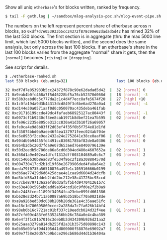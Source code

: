 Show all uniq `etherbase`'s for blocks written, ranked by frequency.

```sh
$ tail -F geth.log | ~/sandbox/mlog-analysis-poc.sh/mlog-event-pipe.sh
```

The numbers on the left represent percent share of etherbase across n blocks, so `0xdf7d7e053933b5cc24372f878c90e62dadad5d42` has mined 32% of the last 530 blocks. The first section is in aggregate (thru the max 5000 line limit, which last 5000 blocks written), and the second does the same analysis, but only across the last 100 blocks. If an etherbase's share in the last 100 blocks varies from the aggregate "normal" share it gets, then the `[normal]` becomes `[rising]` or `[dropping]`.

See script for details.
```sh
$ ./etherbase-ranked.sh
last 530 blocks (eb.uniq=32)                      last 100 blocks (eb.uniq=16

32 0xdf7d7e053933b5cc24372f878c90e62dadad5d42  |  32 [normal] 0
21 0x9eab4b0fc468a7f5d46228bf5a76cb52370d068d  |  18 [normal] -3
17 0x58b3cabd0c5c777da2c1c4d4f7ecc8afe5674f20  |  27 [high] +10
11 0x1c0fa194a9d3b44313dcd849f3c6be6ad270a0a4  |  07 [normal] -4
02 0xd144e30a0571aaf0d0c050070ac435deba461fab
02 0xc91716199ccde49dc4fafaeb68925127ac80443f  |  01 [normal] -1
02 0x0073cf1b9230cf3ee8cab1971b8dbef21ea7b595  |  02 [normal] 0
01 0xfe96c2235e805ce312cc830a41d3b10f26a69057
01 0xfe0ca4e9d8b83ff2d03ef4f35f0b5f754e81d1fd
01 0xf35074bbd0a9aee46f4ea137971feec024ab704e
01 0xc6e8933f2ce9ea2432a24e2752641e38ce0aaf06  |  01 [normal] 0
01 0x904db9b94455fd4491cc83081785bf82de8a0306  |  01 [normal] 0
01 0x864b2dbc20d7fda9e07d653aed76e8400796139e
01 0x50d2eedb5d786de86a6cd0d304ed480e4607652a  |  02 [normal] 1
01 0x368d1a9e402ea4dfcf1312dff003104689a0c6c7  |  03 [normal] 2
01 0x0c5466b30b8ead83fe534f96c2f18a308804570d
01 0x004730417cd2b1d19f6be2679906ded4fa8a64e2  |  01 [normal] 0
00 0xeda79f0735a56510876a497e1c105916666b0199
00 0xdb6ae77429d6d6425dcae4e1caa9d6604d24dcfb  |  01 [normal] 1
00 0xd3bfd58a31ddeb2fdd2bc212e38c41725bc93ccd
00 0xc7cbe8797136a2efd0d3af5f5b4d947041261b7c
00 0xc63e408c595eb0add9a054ccd18c9fd0e2f2b0a9
00 0xbc2443fcec11899f34954fca23ebe099fd661386
00 0xb628e2d24b711a60887a69b3518bcf70a00218de
00 0xa9a926bed50dc038b20bb20de361e4c35aae51fc  |  01 [normal] 1
00 0xa18c1d786695860ccec2a285da7c7fa626b14bf4
00 0x98eb6b16c7721ac01bf337c10eedcb024d32f4ee  |  01 [normal] 1
00 0x87cfd09c483fe65352456bb26c784a0e4c4ba389
00 0x6e4f3f1c81b7016c3deb8b2d434209b926d21aa2
00 0x625aaa3279a814db255fd2a31b3575d80898c143  |  01 [normal] 1
00 0x0b85d03faf9d4105d41d800000f58876e69692a7  |  01 [normal] 1
00 0x09e7f58e20d57cb9bdce296cb686d44d1b36404a
```
